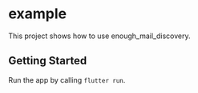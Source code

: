 # example

This project shows how to use enough_mail_discovery.

## Getting Started

Run the app by calling `flutter run`.